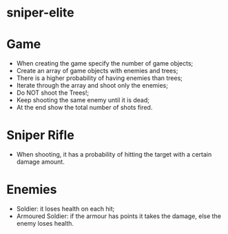 # sniper-elite

# Game
- When creating the game specify the number of game objects;
- Create an array of game objects with enemies and trees;
- There is a higher probability of having enemies than trees;
- Iterate through the array and shoot only the enemies;
- Do NOT shoot the Trees!;
- Keep shooting the same enemy until it is dead;
- At the end show the total number of shots fired.

# Sniper Rifle
- When shooting, it has a probability of hitting the target with a certain damage amount.

# Enemies
- Soldier: it loses health on each hit;
- Armoured Soldier: if the armour has points it takes the damage, else the enemy loses health.
